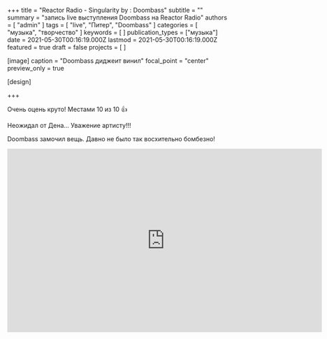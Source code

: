 +++
title = "Reactor Radio - Singularity by : Doombass"
subtitle = ""
summary = "запись live выступления Doombass на Reactor Radio"
authors = [ "admin" ]
tags = [ "live", "Питер", "Doombass" ]
categories = [ "музыка", "творчество" ]
keywords = [ ]
publication_types = ["музыка"]
date = 2021-05-30T00:16:19.000Z
lastmod = 2021-05-30T00:16:19.000Z
featured = true
draft = false
projects = [ ]

[image]
caption = "Doombass диджеит винил"
focal_point = "center"
preview_only = true

[design]

+++

Очень оцень круто! Местами 10 из 10 👍

Неожидал от Дена... Уважение артисту!!!

Doombass замочил вещь. Давно не было так восхительно бомбезно!

<iframe src="https://vk.com/video_ext.php?oid=-147215218&id=456241533&hash=19f8039a00dd872a&hd=2" width="720" height="420" frameborder="0" allowfullscreen></iframe>
